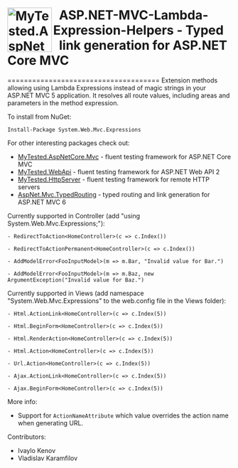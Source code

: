 <h1><img src="https://raw.githubusercontent.com/ivaylokenov/ASP.NET-MVC-Lambda-Expression-Helpers/master/logo.png" align="left" alt="MyTested.AspNetCore.Mvc" width="100">&nbsp; ASP.NET-MVC-Lambda-Expression-Helpers - Typed <br />&nbsp;  link generation for ASP.NET Core MVC</h1>
=====================================
Extension methods allowing using Lambda Expressions instead of magic strings in your ASP.NET MVC 5 application. It resolves all route values, including areas and parameters in the method expression.

To install from NuGet:

	Install-Package System.Web.Mvc.Expressions
	
For other interesting packages check out:

 - [MyTested.AspNetCore.Mvc](https://github.com/ivaylokenov/MyTested.AspNetCore.Mvc) - fluent testing framework for ASP.NET Core MVC
 - [MyTested.WebApi](https://github.com/ivaylokenov/MyTested.WebApi) - fluent testing framework for ASP.NET Web API 2
 - [MyTested.HttpServer](https://github.com/ivaylokenov/MyTested.HttpServer) - fluent testing framework for remote HTTP servers
 - [AspNet.Mvc.TypedRouting](https://github.com/ivaylokenov/AspNet.Mvc.TypedRouting) - typed routing and link generation for ASP.NET MVC 6

Currently supported in Controller (add "using System.Web.Mvc.Expressions;"):

```
- RedirectToAction<HomeController>(c => c.Index())

- RedirectToActionPermanent<HomeController>(c => c.Index())

- AddModelError<FooInputModel>(m => m.Bar, "Invalid value for Bar.")

- AddModelError<FooInputModel>(m => m.Baz, new ArgumentException("Invalid value for Baz.")
```

Currently supported in Views (add namespace "System.Web.Mvc.Expressions" to the web.config file in the Views folder):
```
- Html.ActionLink<HomeController>(c => c.Index(5))

- Html.BeginForm<HomeController>(c => c.Index(5))

- Html.RenderAction<HomeController>(c => c.Index(5))

- Html.Action<HomeController>(c => c.Index(5))

- Url.Action<HomeController>(c => c.Index(5))

- Ajax.ActionLink<HomeController>(c => c.Index(5))

- Ajax.BeginForm<HomeController>(c => c.Index(5))
```
More info:
- Support for `ActionNameAttribute` which value overrides the action name when generating URL.

Contributors:

- Ivaylo Kenov
- Vladislav Karamfilov
